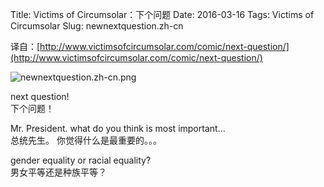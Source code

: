 Title: Victims of Circumsolar：下个问题
Date: 2016-03-16
Tags: Victims of Circumsolar
Slug: newnextquestion.zh-cn

译自：[http://www.victimsofcircumsolar.com/comic/next-question/](http://www.victimsofcircumsolar.com/comic/next-question/)


![newnextquestion.zh-cn.png](/static/images/comics/newnextquestion.zh-cn.png)



next question!          
下个问题！

Mr. President.
what do you think is most important...      
总统先生。
你觉得什么是最重要的。。。


gender equality or
racial equality?        
男女平等还是种族平等？